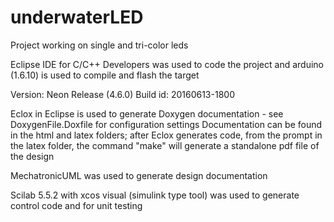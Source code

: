 # underwaterLED
Project working on single and tri-color leds

Eclipse IDE for C/C++ Developers was used to code the project and arduino (1.6.10) is used to compile and flash the target

Version: Neon Release (4.6.0)
Build id: 20160613-1800

Eclox in Eclipse is used to generate Doxygen documentation - see DoxygenFile.Doxfile for configuration settings
Documentation can be found in the html and latex folders; after Eclox generates code, from the prompt in the latex folder, the command "make" will generate a standalone pdf file of the design

MechatronicUML was used to generate design documentation

Scilab 5.5.2 with xcos visual (simulink type tool) was used to generate control code and for unit testing

